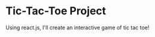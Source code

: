 # Tic-Tac-Toe Project

Using react.js, I'll create an interactive game of tic tac toe!

<Photos go below>
